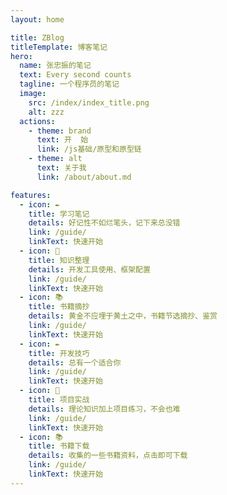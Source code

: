 ```yaml
---
layout: home

title: ZBlog
titleTemplate: 博客笔记
hero:
  name: 张忠振的笔记
  text: Every second counts
  tagline: 一个程序员的笔记
  image:
    src: /index/index_title.png
    alt: zzz
  actions:
    - theme: brand
      text: 开  始
      link: /js基础/原型和原型链
    - theme: alt
      text: 关于我
      link: /about/about.md

features:
  - icon: ✒️
    title: 学习笔记
    details: 好记性不如烂笔头，记下来总没错
    link: /guide/
    linkText: 快速开始
  - icon: 📑
    title: 知识整理
    details: 开发工具使用、框架配置
    link: /guide/
    linkText: 快速开始
  - icon: 📚
    title: 书籍摘抄
    details: 黄金不应埋于黄土之中，书籍节选摘抄、鉴赏
    link: /guide/
    linkText: 快速开始
  - icon: ✒️
    title: 开发技巧
    details: 总有一个适合你
    link: /guide/
    linkText: 快速开始
  - icon: 📑
    title: 项目实战
    details: 理论知识加上项目练习，不会也难
    link: /guide/
    linkText: 快速开始
  - icon: 📚
    title: 书籍下载
    details: 收集的一些书籍资料，点击即可下载
    link: /guide/
    linkText: 快速开始
---
```

